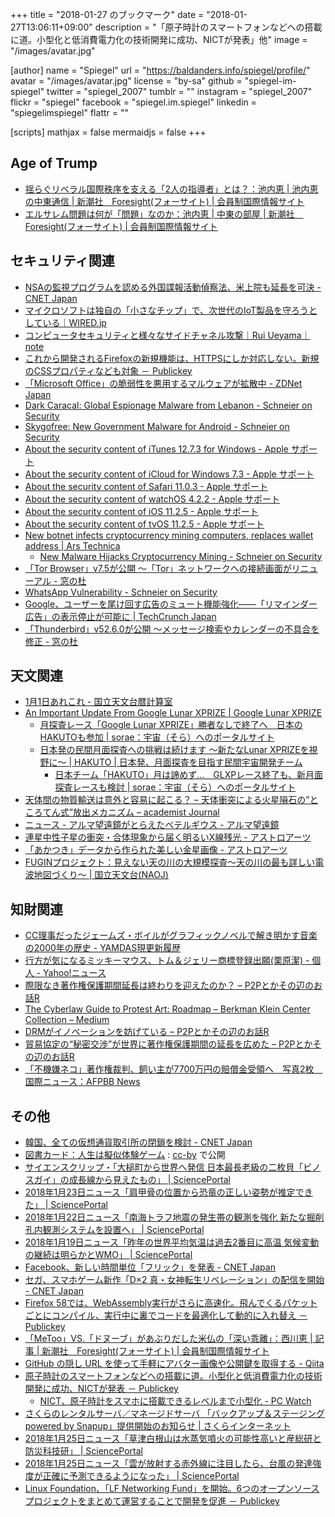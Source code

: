 +++
title = "2018-01-27 のブックマーク"
date =  "2018-01-27T13:06:11+09:00"
description = "「原子時計のスマートフォンなどへの搭載に道。小型化と低消費電力化の技術開発に成功、NICTが発表」他"
image = "/images/avatar.jpg"

[author]
name      = "Spiegel"
url       = "https://baldanders.info/spiegel/profile/"
avatar    = "/images/avatar.jpg"
license   = "by-sa"
github    = "spiegel-im-spiegel"
twitter   = "spiegel_2007"
tumblr    = ""
instagram = "spiegel_2007"
flickr    = "spiegel"
facebook  = "spiegel.im.spiegel"
linkedin  = "spiegelimspiegel"
flattr    = ""

[scripts]
  mathjax = false
  mermaidjs = false
+++

## Age of Trump

- [揺らぐリベラル国際秩序を支える「2人の指導者」とは？：池内恵 | 池内恵の中東通信 | 新潮社　Foresight(フォーサイト) | 会員制国際情報サイト](http://www.fsight.jp/articles/-/43242)
- [エルサレム問題は何が「問題」なのか：池内恵 | 中東の部屋 | 新潮社　Foresight(フォーサイト) | 会員制国際情報サイト](http://www.fsight.jp/articles/-/43091)

## セキュリティ関連

- [NSAの監視プログラムを認める外国諜報活動偵察法、米上院も延長を可決 - CNET Japan](https://japan.cnet.com/article/35113413/)
- [マイクロソフトは独自の「小さなチップ」で、次世代のIoT製品を守ろうとしている｜WIRED.jp](https://wired.jp/2018/01/21/project-sopris-iot-security/)
- [コンピュータセキュリティと様々なサイドチャネル攻撃｜Rui Ueyama｜note](https://note.mu/ruiu/n/nb13737bb27dd)
- [これから開発されるFirefoxの新規機能は、HTTPSにしか対応しない。新規のCSSプロパティなども対象 － Publickey](http://www.publickey1.jp/blog/18/firefoxhttpscss.html)
- [「Microsoft Office」の脆弱性を悪用するマルウェアが拡散中 - ZDNet Japan](https://japan.zdnet.com/article/35113478/)
- [Dark Caracal: Global Espionage Malware from Lebanon - Schneier on Security](https://www.schneier.com/blog/archives/2018/01/dark_caracal_gl.html)
- [Skygofree: New Government Malware for Android - Schneier on Security](https://www.schneier.com/blog/archives/2018/01/skygofree_new_g.html)
- [About the security content of iTunes 12.7.3 for Windows - Apple サポート](https://support.apple.com/ja-jp/HT208474)
- [About the security content of iCloud for Windows 7.3 - Apple サポート](https://support.apple.com/ja-jp/HT208473)
- [About the security content of Safari 11.0.3 - Apple サポート](https://support.apple.com/ja-jp/HT208475)
- [About the security content of watchOS 4.2.2 - Apple サポート](https://support.apple.com/ja-jp/HT208464)
- [About the security content of iOS 11.2.5 - Apple サポート](https://support.apple.com/ja-jp/HT208463)
- [About the security content of tvOS 11.2.5 - Apple サポート](https://support.apple.com/ja-jp/HT208462)
- [New botnet infects cryptocurrency mining computers, replaces wallet address | Ars Technica](https://arstechnica.com/information-technology/2018/01/in-the-wild-malware-preys-on-computers-dedicated-to-mining-cryptocurrency/)
    - [New Malware Hijacks Cryptocurrency Mining - Schneier on Security](https://www.schneier.com/blog/archives/2018/01/new_malware_hij.html)
- [「Tor Browser」v7.5が公開 ～「Tor」ネットワークへの接続画面がリニューアル - 窓の杜](https://forest.watch.impress.co.jp/docs/news/1102663.html)
- [WhatsApp Vulnerability - Schneier on Security](https://www.schneier.com/blog/archives/2018/01/whatsapp_vulner.html)
- [Google、ユーザーを尾け回す広告のミュート機能強化――「リマインダー広告」の表示停止が可能に  |  TechCrunch Japan](http://jp.techcrunch.com/2018/01/26/2018-01-25-google-expands-controls-to-let-you-mute-those-annoying-ads-that-follow-you-on-every-site/)
- [「Thunderbird」v52.6.0が公開 ～メッセージ検索やカレンダーの不具合を修正 - 窓の杜](https://forest.watch.impress.co.jp/docs/news/1103275.html)

## 天文関連

- [1月1日あれこれ - 国立天文台暦計算室](http://eco.mtk.nao.ac.jp/koyomi/topics/html/topics1994.html)
- [An Important Update From Google Lunar XPRIZE | Google Lunar XPRIZE](https://lunar.xprize.org/news/blog/important-update-google-lunar-xprize)
    - [月探査レース「Google Lunar XPRIZE」勝者なしで終了へ　日本のHAKUTOも参加 | sorae：宇宙（そら）へのポータルサイト](http://sorae.info/030201/2018_01_24_glxp.html)
    - [日本発の民間月面探査への挑戦は続けます 〜新たなLunar XPRIZEを視野に〜 | HAKUTO | 日本発、月面探査を目指す民間宇宙開発チーム](http://team-hakuto.jp/5749/?lang=ja)
        - [日本チーム「HAKUTO」月は諦めず…　GLXPレース終了も、新月面探査レースも検討 | sorae：宇宙（そら）へのポータルサイト](http://sorae.info/030201/2018_01_24_hakuto.html)
- [天体間の物質輸送は意外と容易に起こる？ – 天体衝突による火星隕石の”ところてん式”放出メカニズム – academist Journal](https://academist-cf.com/journal/?p=6857)
- [ニュース - アルマ望遠鏡がとらえたベテルギウス - アルマ望遠鏡](https://alma-telescope.jp/news/betelgeuse-201801)
- [連星中性子星の衝突・合体現象から届く明るいX線残光 - アストロアーツ](http://www.astroarts.co.jp/article/hl/a/9668_gw170817)
- [「あかつき」データから作られた美しい金星画像 - アストロアーツ](http://www.astroarts.co.jp/article/hl/a/9666_venus)
- [FUGINプロジェクト：見えない天の川の大規模探査〜天の川の最も詳しい電波地図づくり〜 | 国立天文台(NAOJ)](https://www.nao.ac.jp/news/science/2018/20180125-nro.html)

## 知財関連

- [CC理事だったジェームズ・ボイルがグラフィックノベルで解き明かす音楽の2000年の歴史 - YAMDAS現更新履歴](http://d.hatena.ne.jp/yomoyomo/20180122/historyofmusic)
- [行方が気になるミッキーマウス、トム＆ジェリー商標登録出願(栗原潔) - 個人 - Yahoo!ニュース](https://news.yahoo.co.jp/byline/kuriharakiyoshi/20180122-00079227/)
- [際限なき著作権保護期間延長は終わりを迎えたのか？ – P2Pとかその辺のお話R](http://p2ptk.org/copyright/735)
- [The Cyberlaw Guide to Protest Art: Roadmap – Berkman Klein Center Collection – Medium](https://medium.com/berkman-klein-center/the-cyberlaw-guide-to-protest-art-roadmap-c79b8ab4f61b)
- [DRMがイノベーションを妨げている – P2Pとかその辺のお話R](http://p2ptk.org/copyright/737)
- [貿易協定の“秘密交渉”が世界に著作権保護期間の延長を広めた – P2Pとかその辺のお話R](http://p2ptk.org/copyright/742)
- [「不機嫌ネコ」著作権裁判、飼い主が7700万円の賠償金受領へ　写真2枚　国際ニュース：AFPBB News](http://www.afpbb.com/articles/-/3159956)

## その他

- [韓国、全ての仮想通貨取引所の閉鎖を検討 - CNET Japan](https://japan.cnet.com/article/35113402/)
- [図書カード：人生は擬似体験ゲーム](http://www.aozora.gr.jp/cards/001955/card58807.html) : [cc-by](https://creativecommons.org/licenses/by/2.1/jp/) で公開
- [サイエンスクリップ・「大槌町から世界へ発信 日本最長老級の二枚貝「ビノスガイ」の成長線から見えたもの」 | SciencePortal](http://scienceportal.jst.go.jp/clip/20180119_01.html)
- [2018年1月23日ニュース「肩甲骨の位置から恐竜の正しい姿勢が推定できた」 | SciencePortal](http://scienceportal.jst.go.jp/news/newsflash_review/newsflash/2018/01/20180123_01.html)
- [2018年1月22日ニュース「南海トラフ地震の発生帯の観測を強化 新たな掘削孔内観測システムを設置へ」 | SciencePortal](http://scienceportal.jst.go.jp/news/newsflash_review/newsflash/2018/01/20180122_01.html)
- [2018年1月19日ニュース「昨年の世界平均気温は過去2番目に高温 気候変動の継続は明らかとWMO」 | SciencePortal](http://scienceportal.jst.go.jp/news/newsflash_review/newsflash/2018/01/20180119_01.html)
- [Facebook、新しい時間単位「フリック」を発表 - CNET Japan](https://japan.cnet.com/article/35113535/)
- [セガ、スマホゲーム新作「D×2 真・女神転生リベレーション」の配信を開始 - CNET Japan](https://japan.cnet.com/article/35113512/)
- [Firefox 58では、WebAssembly実行がさらに高速化。飛んでくるパケットごとにコンパイル、実行中に裏でコードを最適化して動的に入れ替え － Publickey](http://www.publickey1.jp/blog/18/firefox_58webassembly_1.html)
- [「MeToo」VS.「ドヌーブ」があぶりだした米仏の「深い乖離」：西川恵 | 記事 | 新潮社　Foresight(フォーサイト) | 会員制国際情報サイト](http://www.fsight.jp/articles/-/43248)
- [GitHub の隠し URL を使って手軽にアバター画像や公開鍵を取得する - Qiita](https://qiita.com/potato4d/items/4b61d7decc0aac59e245)
- [原子時計のスマートフォンなどへの搭載に道。小型化と低消費電力化の技術開発に成功、NICTが発表 － Publickey](http://www.publickey1.jp/blog/18/nict.html)
    - [NICT、原子時計をスマホに搭載できるレベルまで小型化  - PC Watch](https://pc.watch.impress.co.jp/docs/news/1102621.html)
- [さくらのレンタルサーバ／マネージドサーバ 「バックアップ＆ステージング powered by Snapup」提供開始のお知らせ | さくらインターネット](https://www.sakura.ad.jp/news/sakurainfo/newsentry.php?id=1848)
- [2018年1月25日ニュース「草津白根山は水蒸気噴火の可能性高いと産総研と防災科技研」 | SciencePortal](http://scienceportal.jst.go.jp/news/newsflash_review/newsflash/2018/01/20180125_02.html)
- [2018年1月25日ニュース「雲が放射する赤外線に注目したら、台風の発達強度が正確に予測できるようになった」 | SciencePortal](http://scienceportal.jst.go.jp/news/newsflash_review/newsflash/2018/01/20180125_01.html)
- [Linux Foundation、「LF Networking Fund」を開始。6つのオープンソースプロジェクトをまとめて運営することで開発を促進 － Publickey](http://www.publickey1.jp/blog/18/linux_foundationlf_networking_fund6.html)
